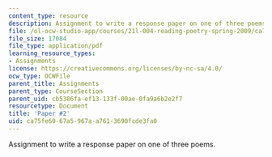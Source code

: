 ```yaml
---
content_type: resource
description: Assignment to write a response paper on one of three poems.
file: /ol-ocw-studio-app/courses/21l-004-reading-poetry-spring-2009/ca75fe6067a5967aa7613690fcde3fa0_MIT21l_004s09_assn02_paper2.pdf
file_size: 17084
file_type: application/pdf
learning_resource_types:
- Assignments
license: https://creativecommons.org/licenses/by-nc-sa/4.0/
ocw_type: OCWFile
parent_title: Assignments
parent_type: CourseSection
parent_uid: cb5386fa-ef13-133f-00ae-0fa9a6b2e2f7
resourcetype: Document
title: 'Paper #2'
uid: ca75fe60-67a5-967a-a761-3690fcde3fa0
---
```

Assignment to write a response paper on one of three poems.